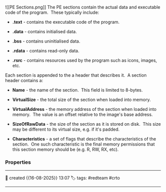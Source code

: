 
![[PE Sections.png]]
The PE sections contain the actual data and executable code of the program.  These typically include:

- **.text** - contains the executable code of the program.
    
- **.data** - contains initialised data. 
    
- **.bss** - contains uninitialised data.
    
- **.rdata** - contains read-only data.
    
- **.rsrc** - contains resources used by the program such as icons, images, etc.
    

Each section is appended to the a header that describes it.  A section header contains a:

- **Name** - the name of the section.  This field is limited to 8-bytes.
    
- **VirtualSize** - the total size of the section when loaded into memory.
    
- **VirtualAddress** - the memory address of the section when loaded into memory.  The value is an offset relative to the image's base address.
    
- **SizeOfRawData** - the size of the section as it is stored on disk.  This size may be different to its virtual size, e.g. if it's padded.
    
- **Characteristics** - a set of flags that describe the characteristics of the section.  One such characteristic is the final memory permissions that this section memory should be (e.g. R, RW, RX, etc).




### Properties
---
📆 created   {{16-08-2025}} 13:07
🏷️ tags: #redteam #crto 

---

